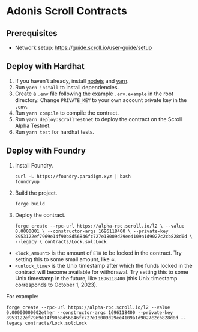 # Adonis Scroll Contracts

## Prerequisites

- Network setup: https://guide.scroll.io/user-guide/setup


## Deploy with Hardhat

1. If you haven't already, install [nodejs](https://nodejs.org/en/download/) and [yarn](https://classic.yarnpkg.com/lang/en/docs/install).
2. Run `yarn install` to install dependencies.
3. Create a `.env` file following the example `.env.example` in the root directory. Change `PRIVATE_KEY` to your own account private key in the `.env`.
4. Run `yarn compile` to compile the contract.
5. Run `yarn deploy:scrollTestnet` to deploy the contract on the Scroll Alpha Testnet.
6. Run `yarn test` for hardhat tests.


## Deploy with Foundry

1. Install Foundry.
    ```shell
    curl -L https://foundry.paradigm.xyz | bash
    foundryup
    ```
2. Build the project.
    ```
    forge build
    ```
3. Deploy the contract.
    ```
    forge create --rpc-url https://alpha-rpc.scroll.io/l2 \ --value 0.0000001 \ --constructor-args 1696118400 \ --private-key 8953122ef7969e14f90b8d56846fc727e18009d29ee4109a1d9027c2cb828d0d \ --legacy \ contracts/Lock.sol:Lock
    ```
  - `<lock_amount>` is the amount of `ETH` to be locked in the contract. Try setting this to some small amount, like ≈.
  - `<unlock_time>` is the Unix timestamp after which the funds locked in the contract will become available for withdrawal. Try setting this to some Unix timestamp in the future, like `1696118400` (this Unix timestamp corresponds to October 1, 2023).
  
  For example:
  ```
  forge create --rpc-url https://alpha-rpc.scroll.io/l2 --value 0.00000000002ether --constructor-args 1696118400 --private-key 8953122ef7969e14f90b8d56846fc727e18009d29ee4109a1d9027c2cb828d0d --legacy contracts/Lock.sol:Lock
  ```
  

